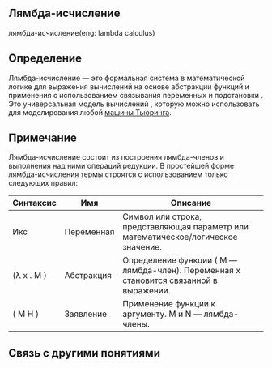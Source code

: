 
##  Лямбда-исчисление
лямбда-исчисление(eng: lambda calculus) 

## Определение
Лямбда-исчисление — это формальная система в математической логике для выражения вычислений на основе абстракции 
функций и применения с использованием связывания переменных и подстановки . Это универсальная модель вычислений , 
которую можно использовать для моделирования любой [машины Тьюринга](https://github.com/vernikkkkkkkkkkkkkkkkkkk/concept_new/blob/main/concept/turing%20machine.md). 
## Примечание
Лямбда-исчисление состоит из построения лямбда-членов и выполнения над ними операций редукции.
В простейшей форме лямбда-исчисления термы строятся с использованием только следующих правил:


|         Синтаксис           |      Имя       |                                           Описание                                                         |
| ----------------------------|----------------|------------------------------------------------------------------------------------------------------------| 
|            Икс              |   Переменная   |              Символ или строка, представляющая параметр или математическое/логическое значение.            |
|        (λ х . М )           |   Абстракция   |             Определение функции ( M — лямбда-член). Переменная x становится связанной в выражении.         |                                                                               
|          ( М Н )            |   Заявление    |                      Применение функции к аргументу. M и N — лямбда-члены.                                 |                                                                      



## Связь с другими понятиями
